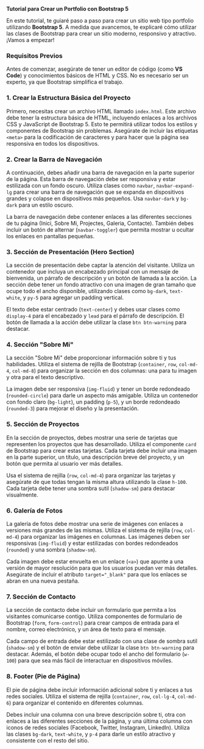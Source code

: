 **Tutorial para Crear un Portfolio con Bootstrap 5**

En este tutorial, te guiaré paso a paso para crear un sitio web tipo portfolio utilizando **Bootstrap 5**. A medida que avancemos, te explicaré cómo utilizar las clases de Bootstrap para crear un sitio moderno, responsivo y atractivo. ¡Vamos a empezar!

### Requisitos Previos

Antes de comenzar, asegúrate de tener un editor de código (como **VS Code**) y conocimientos básicos de HTML y CSS. No es necesario ser un experto, ya que Bootstrap simplifica el trabajo.

### 1. Crear la Estructura Básica del Proyecto

Primero, necesitas crear un archivo HTML llamado `index.html`. Este archivo debe tener la estructura básica de HTML, incluyendo enlaces a los archivos CSS y JavaScript de Bootstrap 5. Esto te permitirá utilizar todos los estilos y componentes de Bootstrap sin problemas. Asegúrate de incluir las etiquetas `<meta>` para la codificación de caracteres y para hacer que la página sea responsiva en todos los dispositivos.

### 2. Crear la Barra de Navegación

A continuación, debes añadir una barra de navegación en la parte superior de la página. Esta barra de navegación debe ser responsiva y estar estilizada con un fondo oscuro. Utiliza clases como `navbar`, `navbar-expand-lg` para crear una barra de navegación que se expanda en dispositivos grandes y colapse en dispositivos más pequeños. Usa `navbar-dark` y `bg-dark` para un estilo oscuro.

La barra de navegación debe contener enlaces a las diferentes secciones de tu página (Inici, Sobre Mi, Projectes, Galeria, Contacte). También debes incluir un botón de alternar (`navbar-toggler`) que permita mostrar u ocultar los enlaces en pantallas pequeñas.

### 3. Sección de Presentación (Hero Section)

La sección de presentación debe captar la atención del visitante. Utiliza un contenedor que incluya un encabezado principal con un mensaje de bienvenida, un párrafo de descripción y un botón de llamada a la acción. La sección debe tener un fondo atractivo con una imagen de gran tamaño que ocupe todo el ancho disponible, utilizando clases como `bg-dark`, `text-white`, y `py-5` para agregar un padding vertical.

El texto debe estar centrado (`text-center`) y debes usar clases como `display-4` para el encabezado y `lead` para el párrafo de descripción. El botón de llamada a la acción debe utilizar la clase `btn btn-warning` para destacar.

### 4. Sección "Sobre Mi"

La sección "Sobre Mi" debe proporcionar información sobre ti y tus habilidades. Utiliza el sistema de rejilla de Bootstrap (`container`, `row`, `col-md-4`, `col-md-8`) para organizar la sección en dos columnas: una para tu imagen y otra para el texto descriptivo.

La imagen debe ser responsiva (`img-fluid`) y tener un borde redondeado (`rounded-circle`) para darle un aspecto más amigable. Utiliza un contenedor con fondo claro (`bg-light`), un padding (`p-5`), y un borde redondeado (`rounded-3`) para mejorar el diseño y la presentación.

### 5. Sección de Proyectos

En la sección de proyectos, debes mostrar una serie de tarjetas que representen los proyectos que has desarrollado. Utiliza el componente `card` de Bootstrap para crear estas tarjetas. Cada tarjeta debe incluir una imagen en la parte superior, un título, una descripción breve del proyecto, y un botón que permita al usuario ver más detalles.

Usa el sistema de rejilla (`row`, `col-md-4`) para organizar las tarjetas y asegúrate de que todas tengan la misma altura utilizando la clase `h-100`. Cada tarjeta debe tener una sombra sutil (`shadow-sm`) para destacar visualmente.

### 6. Galería de Fotos

La galería de fotos debe mostrar una serie de imágenes con enlaces a versiones más grandes de las mismas. Utiliza el sistema de rejilla (`row`, `col-md-4`) para organizar las imágenes en columnas. Las imágenes deben ser responsivas (`img-fluid`) y estar estilizadas con bordes redondeados (`rounded`) y una sombra (`shadow-sm`).

Cada imagen debe estar envuelta en un enlace (`<a>`) que apunte a una versión de mayor resolución para que los usuarios puedan ver más detalles. Asegúrate de incluir el atributo `target="_blank"` para que los enlaces se abran en una nueva pestaña.

### 7. Sección de Contacto

La sección de contacto debe incluir un formulario que permita a los visitantes comunicarse contigo. Utiliza componentes de formulario de Bootstrap (`form`, `form-control`) para crear campos de entrada para el nombre, correo electrónico, y un área de texto para el mensaje.

Cada campo de entrada debe estar estilizado con una clase de sombra sutil (`shadow-sm`) y el botón de enviar debe utilizar la clase `btn btn-warning` para destacar. Además, el botón debe ocupar todo el ancho del formulario (`w-100`) para que sea más fácil de interactuar en dispositivos móviles.

### 8. Footer (Pie de Página)

El pie de página debe incluir información adicional sobre ti y enlaces a tus redes sociales. Utiliza el sistema de rejilla (`container`, `row`, `col-lg-4`, `col-md-6`) para organizar el contenido en diferentes columnas.

Debes incluir una columna con una breve descripción sobre ti, otra con enlaces a las diferentes secciones de la página, y una última columna con iconos de redes sociales (Facebook, Twitter, Instagram, LinkedIn). Utiliza las clases `bg-dark`, `text-white`, y `p-4` para darle un estilo atractivo y consistente con el resto del sitio.



